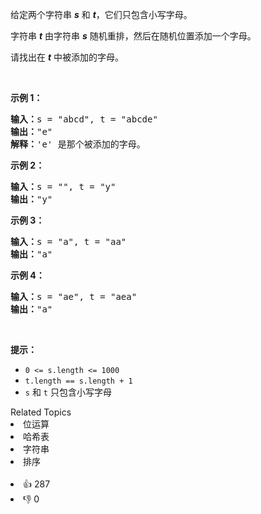 <p>给定两个字符串 <em><strong>s</strong></em> 和 <em><strong>t</strong></em>，它们只包含小写字母。</p>

<p>字符串&nbsp;<strong><em>t</em></strong>&nbsp;由字符串&nbsp;<strong><em>s</em></strong>&nbsp;随机重排，然后在随机位置添加一个字母。</p>

<p>请找出在 <em><strong>t</strong></em> 中被添加的字母。</p>

<p>&nbsp;</p>

<p><strong>示例 1：</strong></p>

<pre><strong>输入：</strong>s = &quot;abcd&quot;, t = &quot;abcde&quot;
<strong>输出：</strong>&quot;e&quot;
<strong>解释：</strong>&#39;e&#39; 是那个被添加的字母。
</pre>

<p><strong>示例 2：</strong></p>

<pre><strong>输入：</strong>s = &quot;&quot;, t = &quot;y&quot;
<strong>输出：</strong>&quot;y&quot;
</pre>

<p><strong>示例 3：</strong></p>

<pre><strong>输入：</strong>s = &quot;a&quot;, t = &quot;aa&quot;
<strong>输出：</strong>&quot;a&quot;
</pre>

<p><strong>示例 4：</strong></p>

<pre><strong>输入：</strong>s = &quot;ae&quot;, t = &quot;aea&quot;
<strong>输出：</strong>&quot;a&quot;
</pre>

<p>&nbsp;</p>

<p><strong>提示：</strong></p>

<ul>
	<li><code>0 &lt;= s.length &lt;= 1000</code></li>
	<li><code>t.length == s.length + 1</code></li>
	<li><code>s</code> 和 <code>t</code> 只包含小写字母</li>
</ul>
<div><div>Related Topics</div><div><li>位运算</li><li>哈希表</li><li>字符串</li><li>排序</li></div></div><br><div><li>👍 287</li><li>👎 0</li></div>